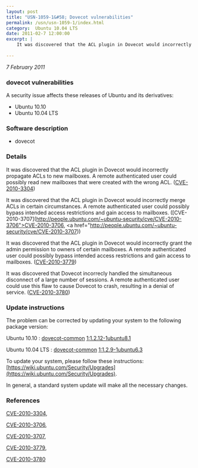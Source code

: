 ```yaml
---
layout: post
title: "USN-1059-1&#58; Dovecot vulnerabilities"
permalink: /usn/usn-1059-1/index.html
category:  Ubuntu 10.04 LTS
date: 2011-02-7 12:00:00
excerpt: |
    It was discovered that the ACL plugin in Dovecot would incorrectly propagate ACLs to new mailboxes. A remote authenticated user could possibly read new mailboxes that were created with the wrong ACL. ([CVE-2010-3304](http://people.ubuntu.com/~ubuntu-security/cve/CVE-2010-3304))
    
--- 
```

 
 

*7 February 2011*

### dovecot vulnerabilities

A security issue affects these releases of Ubuntu and its derivatives:

* Ubuntu 10.10
* Ubuntu 10.04 LTS

### Software description

* dovecot 

### Details

It was discovered that the ACL plugin in Dovecot would incorrectly propagate ACLs to new mailboxes. A remote authenticated user could possibly read new mailboxes that were created with the wrong ACL. ([CVE-2010-3304](http://people.ubuntu.com/~ubuntu-security/cve/CVE-2010-3304))

It was discovered that the ACL plugin in Dovecot would incorrectly merge ACLs in certain circumstances. A remote authenticated user could possibly bypass intended access restrictions and gain access to mailboxes. ([CVE-2010-3707](http://people.ubuntu.com/~ubuntu-security/cve/CVE-2010-3706">CVE-2010-3706</a>, <a href="http://people.ubuntu.com/~ubuntu-security/cve/CVE-2010-3707))

It was discovered that the ACL plugin in Dovecot would incorrectly grant the admin permission to owners of certain mailboxes. A remote authenticated user could possibly bypass intended access restrictions and gain access to mailboxes. ([CVE-2010-3779](http://people.ubuntu.com/~ubuntu-security/cve/CVE-2010-3779))

It was discovered that Dovecot incorrecly handled the simultaneous disconnect of a large number of sessions. A remote authenticated user could use this flaw to cause Dovecot to crash, resulting in a denial of service. ([CVE-2010-3780](http://people.ubuntu.com/~ubuntu-security/cve/CVE-2010-3780)) 

### Update instructions

The problem can be corrected by updating your system to the following package version:

Ubuntu 10.10
 : [dovecot-common](https://launchpad.net/ubuntu/+source/dovecot) <span> [1:1.2.12-1ubuntu8.1](https://launchpad.net/ubuntu/+source/dovecot/1:1.2.12-1ubuntu8.1) </span> 

Ubuntu 10.04 LTS
 : [dovecot-common](https://launchpad.net/ubuntu/+source/dovecot) <span> [1:1.2.9-1ubuntu6.3](https://launchpad.net/ubuntu/+source/dovecot/1:1.2.9-1ubuntu6.3) </span> 

To update your system, please follow these instructions: [https://wiki.ubuntu.com/Security/Upgrades](https://wiki.ubuntu.com/Security/Upgrades).

In general, a standard system update will make all the necessary changes. 

### References

 
 [CVE-2010-3304](http://people.ubuntu.com/~ubuntu-security/cve/CVE-2010-3304), 

 [CVE-2010-3706](http://people.ubuntu.com/~ubuntu-security/cve/CVE-2010-3706), 

 [CVE-2010-3707](http://people.ubuntu.com/~ubuntu-security/cve/CVE-2010-3707), 

 [CVE-2010-3779](http://people.ubuntu.com/~ubuntu-security/cve/CVE-2010-3779), 

 [CVE-2010-3780](http://people.ubuntu.com/~ubuntu-security/cve/CVE-2010-3780)
 

